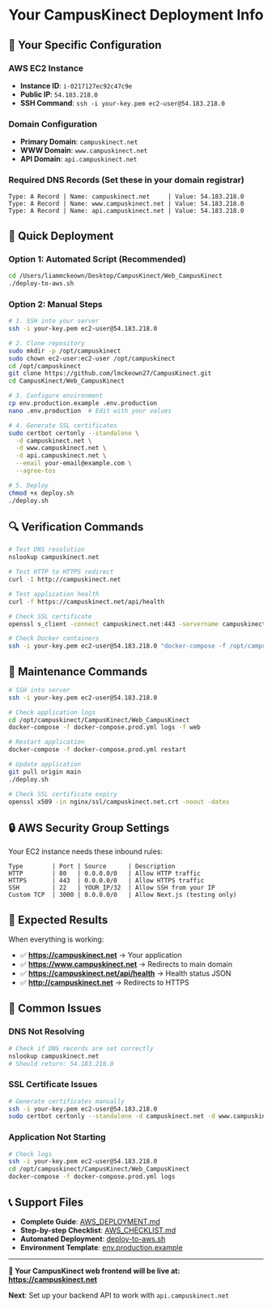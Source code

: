 # Your CampusKinect Deployment Info

## 🎯 **Your Specific Configuration**

### AWS EC2 Instance
- **Instance ID**: `i-0217127ec92c47c9e`
- **Public IP**: `54.183.218.0`
- **SSH Command**: `ssh -i your-key.pem ec2-user@54.183.218.0`

### Domain Configuration
- **Primary Domain**: `campuskinect.net`
- **WWW Domain**: `www.campuskinect.net`
- **API Domain**: `api.campuskinect.net`

### Required DNS Records (Set these in your domain registrar)
```
Type: A Record | Name: campuskinect.net     | Value: 54.183.218.0
Type: A Record | Name: www.campuskinect.net | Value: 54.183.218.0
Type: A Record | Name: api.campuskinect.net | Value: 54.183.218.0
```

## 🚀 **Quick Deployment**

### Option 1: Automated Script (Recommended)
```bash
cd /Users/liammckeown/Desktop/CampusKinect/Web_CampusKinect
./deploy-to-aws.sh
```

### Option 2: Manual Steps
```bash
# 1. SSH into your server
ssh -i your-key.pem ec2-user@54.183.218.0

# 2. Clone repository
sudo mkdir -p /opt/campuskinect
sudo chown ec2-user:ec2-user /opt/campuskinect
cd /opt/campuskinect
git clone https://github.com/lmckeown27/CampusKinect.git
cd CampusKinect/Web_CampusKinect

# 3. Configure environment
cp env.production.example .env.production
nano .env.production  # Edit with your values

# 4. Generate SSL certificates
sudo certbot certonly --standalone \
  -d campuskinect.net \
  -d www.campuskinect.net \
  -d api.campuskinect.net \
  --email your-email@example.com \
  --agree-tos

# 5. Deploy
chmod +x deploy.sh
./deploy.sh
```

## 🔍 **Verification Commands**

```bash
# Test DNS resolution
nslookup campuskinect.net

# Test HTTP to HTTPS redirect
curl -I http://campuskinect.net

# Test application health
curl -f https://campuskinect.net/api/health

# Check SSL certificate
openssl s_client -connect campuskinect.net:443 -servername campuskinect.net

# Check Docker containers
ssh -i your-key.pem ec2-user@54.183.218.0 "docker-compose -f /opt/campuskinect/CampusKinect/Web_CampusKinect/docker-compose.prod.yml ps"
```

## 🔧 **Maintenance Commands**

```bash
# SSH into server
ssh -i your-key.pem ec2-user@54.183.218.0

# Check application logs
cd /opt/campuskinect/CampusKinect/Web_CampusKinect
docker-compose -f docker-compose.prod.yml logs -f web

# Restart application
docker-compose -f docker-compose.prod.yml restart

# Update application
git pull origin main
./deploy.sh

# Check SSL certificate expiry
openssl x509 -in nginx/ssl/campuskinect.net.crt -noout -dates
```

## 🔒 **AWS Security Group Settings**

Your EC2 instance needs these inbound rules:
```
Type        | Port | Source      | Description
HTTP        | 80   | 0.0.0.0/0   | Allow HTTP traffic
HTTPS       | 443  | 0.0.0.0/0   | Allow HTTPS traffic
SSH         | 22   | YOUR_IP/32  | Allow SSH from your IP
Custom TCP  | 3000 | 0.0.0.0/0   | Allow Next.js (testing only)
```

## 📱 **Expected Results**

When everything is working:
- ✅ **https://campuskinect.net** → Your application
- ✅ **https://www.campuskinect.net** → Redirects to main domain
- ✅ **https://campuskinect.net/api/health** → Health status JSON
- ✅ **http://campuskinect.net** → Redirects to HTTPS

## 🚨 **Common Issues**

### DNS Not Resolving
```bash
# Check if DNS records are set correctly
nslookup campuskinect.net
# Should return: 54.183.218.0
```

### SSL Certificate Issues
```bash
# Generate certificates manually
ssh -i your-key.pem ec2-user@54.183.218.0
sudo certbot certonly --standalone -d campuskinect.net -d www.campuskinect.net -d api.campuskinect.net
```

### Application Not Starting
```bash
# Check logs
ssh -i your-key.pem ec2-user@54.183.218.0
cd /opt/campuskinect/CampusKinect/Web_CampusKinect
docker-compose -f docker-compose.prod.yml logs
```

## 📞 **Support Files**

- **Complete Guide**: [AWS_DEPLOYMENT.md](./AWS_DEPLOYMENT.md)
- **Step-by-step Checklist**: [AWS_CHECKLIST.md](./AWS_CHECKLIST.md)
- **Automated Deployment**: [deploy-to-aws.sh](./deploy-to-aws.sh)
- **Environment Template**: [env.production.example](./env.production.example)

---

**🎉 Your CampusKinect web frontend will be live at: https://campuskinect.net**

**Next**: Set up your backend API to work with `api.campuskinect.net` 